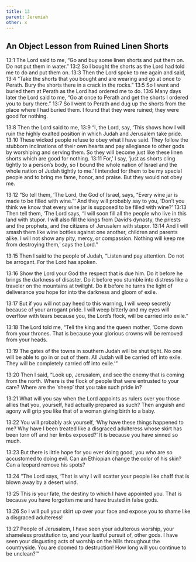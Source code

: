 ```yaml
---
title: 13
parent: Jeremiah
other: x
---
```



## An Object Lesson from Ruined Linen Shorts

<a name="13:1">13:1</a> The Lord said to me, “Go and buy some linen shorts and put them on. Do not put them in water.” <a name="13:2">13:2</a> So I bought the shorts as the Lord had told me to do and put them on. <a name="13:3">13:3</a> Then the Lord spoke to me again and said, <a name="13:4">13:4</a> “Take the shorts that you bought and are wearing and go at once to Perath. Bury the shorts there in a crack in the rocks.” <a name="13:5">13:5</a> So I went and buried them at Perath as the Lord had ordered me to do. <a name="13:6">13:6</a> Many days later the Lord said to me, “Go at once to Perath and get the shorts I ordered you to bury there.” <a name="13:7">13:7</a> So I went to Perath and dug up the shorts from the place where I had buried them. I found that they were ruined; they were good for nothing.

<a name="13:8">13:8</a> Then the Lord said to me, <a name="13:9">13:9</a> “I, the Lord, say, ‘This shows how I will ruin the highly exalted position in which Judah and Jerusalem take pride. <a name="13:10">13:10</a> These wicked people refuse to obey what I have said. They follow the stubborn inclinations of their own hearts and pay allegiance to other gods by worshiping and serving them. So they will become just like these linen shorts which are good for nothing. <a name="13:11">13:11</a> For,’ I say, ‘just as shorts cling tightly to a person’s body, so I bound the whole nation of Israel and the whole nation of Judah tightly to me.’ I intended for them to be my special people and to bring me fame, honor, and praise. But they would not obey me.

<a name="13:12">13:12</a> “So tell them, ‘The Lord, the God of Israel, says, “Every wine jar is made to be filled with wine.”’ And they will probably say to you, ‘Don’t you think we know that every wine jar is supposed to be filled with wine?’ <a name="13:13">13:13</a> Then tell them, ‘The Lord says, “I will soon fill all the people who live in this land with stupor. I will also fill the kings from David’s dynasty, the priests and the prophets, and the citizens of Jerusalem with stupor. <a name="13:14">13:14</a> And I will smash them like wine bottles against one another, children and parents alike. I will not show any pity, mercy, or compassion. Nothing will keep me from destroying them,’ says the Lord.”

<a name="13:15">13:15</a> Then I said to the people of Judah,
“Listen and pay attention. Do not be arrogant.
For the Lord has spoken.

<a name="13:16">13:16</a> Show the Lord your God the respect that is due him.
Do it before he brings the darkness of disaster.
Do it before you stumble into distress
like a traveler on the mountains at twilight.
Do it before he turns the light of deliverance you hope for
into the darkness and gloom of exile.

<a name="13:17">13:17</a> But if you will not pay heed to this warning,
I will weep secretly because of your arrogant pride.
I will weep bitterly and my eyes will overflow with tears
because you, the Lord’s flock, will be carried into exile.”

<a name="13:18">13:18</a> The Lord told me,
“Tell the king and the queen mother,
‘Come down from your thrones.
That is because your glorious crowns
will be removed from your heads.

<a name="13:19">13:19</a> The gates of the towns in southern Judah will be shut tight.
No one will be able to go in or out of them.
All Judah will be carried off into exile.
They will be completely carried off into exile.’”

<a name="13:20">13:20</a> Then I said,
“Look up, Jerusalem, and see
the enemy that is coming from the north.
Where is the flock of people that were entrusted to your care?
Where are the ‘sheep’ that you take such pride in?

<a name="13:21">13:21</a> What will you say when the Lord appoints as rulers over you those allies
that you, yourself, had actually prepared as such?
Then anguish and agony will grip you
like that of a woman giving birth to a baby.

<a name="13:22">13:22</a> You will probably ask yourself,
‘Why have these things happened to me?
Why have I been treated like a disgraced adulteress
whose skirt has been torn off and her limbs exposed?’
It is because you have sinned so much.

<a name="13:23">13:23</a> But there is little hope for you ever doing good,
you who are so accustomed to doing evil.
Can an Ethiopian change the color of his skin?
Can a leopard remove his spots?

<a name="13:24">13:24</a> “The Lord says,
‘That is why I will scatter your people like chaff
that is blown away by a desert wind.

<a name="13:25">13:25</a> This is your fate,
the destiny to which I have appointed you.
That is because you have forgotten me
and have trusted in false gods.

<a name="13:26">13:26</a> So I will pull your skirt up over your face
and expose you to shame like a disgraced adulteress!

<a name="13:27">13:27</a> People of Jerusalem, I have seen your adulterous worship,
your shameless prostitution to, and your lustful pursuit of, other gods.
I have seen your disgusting acts of worship
on the hills throughout the countryside.
You are doomed to destruction!
How long will you continue to be unclean?’”